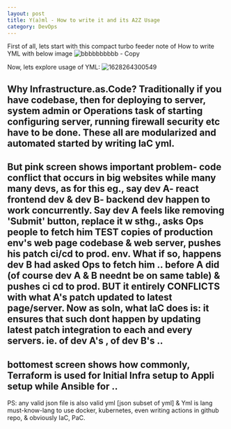 ```yaml
---
layout: post
title: Y(a)ml - How to write it and its A2Z Usage
category: DevOps
---
```

First of all, lets start with this compact turbo feeder note of How to write YML with below image
![bbbbbbbbbb - Copy](https://user-images.githubusercontent.com/11883023/166114322-c8fa6fc6-d968-4b23-af3e-73fdd8ba45ce.jpg)

Now, lets explore usage of YML:
![1628264300549](https://user-images.githubusercontent.com/11883023/166114380-e0842ea6-2433-47c3-8d70-c9b1e1fe2892.jpg)

Why Infrastructure.as.Code? Traditionally if you have codebase, then for deploying to server, system admin or Operations task of starting configuring server, running firewall security etc have to be done. These all are modularized and automated started by writing IaC yml.
---
But pink screen shows important problem- code conflict that occurs in big websites while many many devs, as for this eg., say dev A- react frontend dev & dev B- backend dev happen to work concurrently. Say dev A feels like removing 'Submit' button, replace it w sthg., asks Ops people to fetch him TEST copies of production env's web page codebase & web server, pushes his patch ci/cd to prod. env. What if so, happens dev B had asked Ops to fetch him .. before A did (of course dev A & B neednt be on same table) & pushes ci cd to prod. BUT it entirely CONFLICTS with what A's patch updated to latest page/server.
Now as soln, what IaC does is: it ensures that such dont happen by updating latest patch integration to each and every servers. ie. of dev A's , of dev B's ..
--
bottomest screen shows how commonly, Terraform is used for Initial Infra setup to Appli setup while Ansible for ..
---
PS: any valid json file is also valid yml [json subset of yml] & Yml is lang must-know-lang to use docker, kubernetes, even writing actions in github repo, & obviously IaC, PaC.
